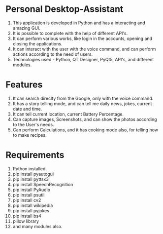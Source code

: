 # Personal Desktop-Assistant

1. This application is developed in Python and has a interacting  and amazing GUI.   
2. It is possible to complete with the help of different API's.    
3. It can perform various works, like login in the accounts, opening and closing the applications.    
4. It can interact with the user with the voice command, and can perform actions according to the need of users.    
5. Technologies used - Python, QT Designer, PyQt5, API's, and different modules.   


# Features

1. It can search direclty from the Google, only with the voice command.   
2. It has a story telling mode, and can tell me daily news, jokes, current date and time.   
3. It can tell current location, current Battery Percentage.
4. Can capture images, Screenshots, and can show the photos according to the User's needs.
5. Can perform Calculations, and it has cooking mode also, for telling how to make recipes.

# Requirements

1. Python installed.
2. pip install pyautogui  
3. pip install pyttsx3  
4. pip install SpeechRecognition  
5. pip install PyAudio  
6. pip install psutil  
7. pip install cv2 
8. pip install wikipedia 
9. pip install pyjokes 
10. pip install bs4     
11. pillow library 
12. and many modules also.   

 
